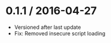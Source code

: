 
0.1.1 / 2016-04-27
==================

  * Versioned after last update
  * Fix: Removed insecure script loading
